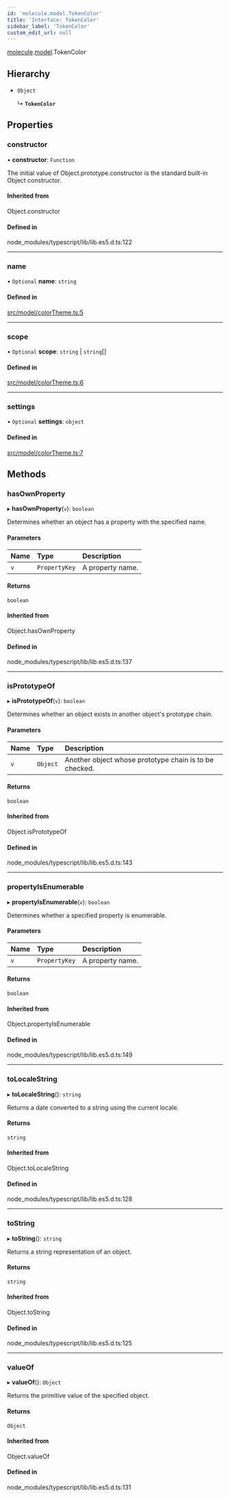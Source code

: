 ```yaml
---
id: 'molecule.model.TokenColor'
title: 'Interface: TokenColor'
sidebar_label: 'TokenColor'
custom_edit_url: null
---
```


[molecule](../namespaces/molecule).[model](../namespaces/molecule.model).TokenColor

## Hierarchy

-   `Object`

    ↳ **`TokenColor`**

## Properties

### constructor

• **constructor**: `Function`

The initial value of Object.prototype.constructor is the standard built-in Object constructor.

#### Inherited from

Object.constructor

#### Defined in

node_modules/typescript/lib/lib.es5.d.ts:122

---

### name

• `Optional` **name**: `string`

#### Defined in

[src/model/colorTheme.ts:5](https://github.com/DTStack/molecule/blob/b5324fcf/src/model/colorTheme.ts#L5)

---

### scope

• `Optional` **scope**: `string` \| `string`[]

#### Defined in

[src/model/colorTheme.ts:6](https://github.com/DTStack/molecule/blob/b5324fcf/src/model/colorTheme.ts#L6)

---

### settings

• `Optional` **settings**: `object`

#### Defined in

[src/model/colorTheme.ts:7](https://github.com/DTStack/molecule/blob/b5324fcf/src/model/colorTheme.ts#L7)

## Methods

### hasOwnProperty

▸ **hasOwnProperty**(`v`): `boolean`

Determines whether an object has a property with the specified name.

#### Parameters

| Name | Type          | Description      |
| :--- | :------------ | :--------------- |
| `v`  | `PropertyKey` | A property name. |

#### Returns

`boolean`

#### Inherited from

Object.hasOwnProperty

#### Defined in

node_modules/typescript/lib/lib.es5.d.ts:137

---

### isPrototypeOf

▸ **isPrototypeOf**(`v`): `boolean`

Determines whether an object exists in another object's prototype chain.

#### Parameters

| Name | Type     | Description                                            |
| :--- | :------- | :----------------------------------------------------- |
| `v`  | `Object` | Another object whose prototype chain is to be checked. |

#### Returns

`boolean`

#### Inherited from

Object.isPrototypeOf

#### Defined in

node_modules/typescript/lib/lib.es5.d.ts:143

---

### propertyIsEnumerable

▸ **propertyIsEnumerable**(`v`): `boolean`

Determines whether a specified property is enumerable.

#### Parameters

| Name | Type          | Description      |
| :--- | :------------ | :--------------- |
| `v`  | `PropertyKey` | A property name. |

#### Returns

`boolean`

#### Inherited from

Object.propertyIsEnumerable

#### Defined in

node_modules/typescript/lib/lib.es5.d.ts:149

---

### toLocaleString

▸ **toLocaleString**(): `string`

Returns a date converted to a string using the current locale.

#### Returns

`string`

#### Inherited from

Object.toLocaleString

#### Defined in

node_modules/typescript/lib/lib.es5.d.ts:128

---

### toString

▸ **toString**(): `string`

Returns a string representation of an object.

#### Returns

`string`

#### Inherited from

Object.toString

#### Defined in

node_modules/typescript/lib/lib.es5.d.ts:125

---

### valueOf

▸ **valueOf**(): `Object`

Returns the primitive value of the specified object.

#### Returns

`Object`

#### Inherited from

Object.valueOf

#### Defined in

node_modules/typescript/lib/lib.es5.d.ts:131

